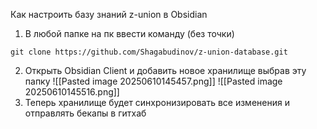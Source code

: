 Как настроить базу знаний z-union в Obsidian
1. В любой папке на пк ввести команду (без точки)
```
git clone https://github.com/Shagabudinov/z-union-database.git
```
2. Открыть Obsidian Client и добавить новое хранилище выбрав эту папку
![[Pasted image 20250610145457.png]]
![[Pasted image 20250610145516.png]]
3. Теперь хранилище будет синхронизировать все изменения и отправлять бекапы в гитхаб